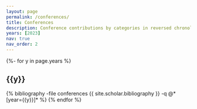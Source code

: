 ```yaml
---
layout: page
permalink: /conferences/
title: Conferences
description: Conference contributions by categories in reversed chronological order. generated by jekyll-scholar.
years: [2023]
nav: true
nav_order: 2
---
```

<!-- _pages/conferences.md -->
<div class="publications">

{%- for y in page.years %}
  <h2 class="year">{{y}}</h2>
  {% bibliography -file conferences {{ site.scholar.bibliography }} -q @*[year={{y}}]* %}
{% endfor %}

</div>
